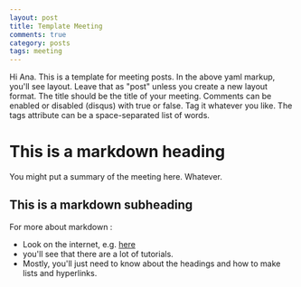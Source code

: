 ```yaml
---
layout: post
title: Template Meeting
comments: true
category: posts
tags: meeting
---
```


Hi Ana. This is a template for meeting posts. 
In the above yaml markup, you'll see layout. Leave that as "post" unless you 
create a new layout format. The title should be the title of your meeting. 
Comments can be enabled or disabled (disqus) with true or false. Tag it whatever 
you like. The tags attribute can be a space-separated list of words.


# This is a markdown heading

You might put a summary of the meeting here. Whatever. 

## This is a markdown subheading

For more about markdown :

-    Look on the internet, e.g. [here](http://daringfireball.net/projects/markdown/syntax)
-    you'll see that there are a lot of tutorials.
-    Mostly, you'll just need to know about the headings and how to make 
     lists and hyperlinks.
